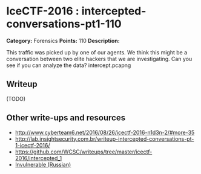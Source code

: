 # IceCTF-2016 : intercepted-conversations-pt1-110

**Category:** Forensics
**Points:** 110
**Description:**

This traffic was picked up by one of our agents. We think this might be a conversation between two elite hackers that we are investigating. Can you see if you can analyze the data? intercept.pcapng

## Writeup

(TODO)

## Other write-ups and resources

* http://www.cyberteam6.net/2016/08/26/icectf-2016-n1d3n-2/#more-35
* http://lab.insightsecurity.com.br/writeup-intercepted-conversations-pt-1-icectf-2016/
* https://github.com/WCSC/writeups/tree/master/icectf-2016/intercepted_1
* [Invulnerable (Russian)](http://countersite.org/articles/net/111-intercepted-conversations-pt1.html)
